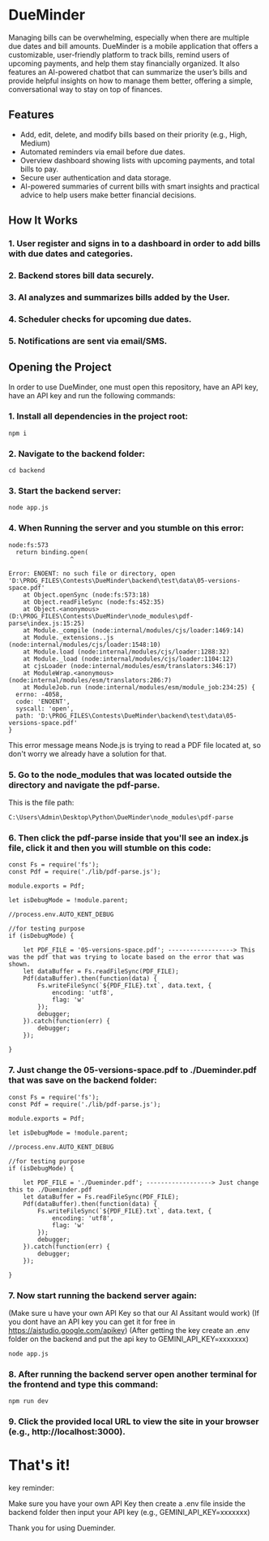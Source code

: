 # DueMinder
Managing bills can be overwhelming, especially when there are multiple due dates and bill amounts. DueMinder is a mobile application that offers a customizable, user-friendly platform to track bills, remind users of upcoming payments, and help them stay financially organized. It also features an AI-powered chatbot that can summarize the user’s bills and provide helpful insights on how to manage them better, offering a simple, conversational way to stay on top of finances.

## Features
- Add, edit, delete, and modify bills based on their priority (e.g., High, Medium)
- Automated reminders via email before due dates.
- Overview dashboard showing lists with upcoming payments, and total bills to pay.
- Secure user authentication and data storage.
- AI-powered summaries of current bills with smart insights and practical advice to help users make better financial decisions.

## How It Works 
### 1. User register and signs in to a dashboard in order to add bills with due dates and categories. 
### 2. Backend stores bill data securely.
### 3. AI analyzes and summarizes bills added by the User.
### 4. Scheduler checks for upcoming due dates. 
### 5. Notifications are sent via email/SMS.

## Opening the Project
In order to use DueMinder, one must open this repository, have an API key, have an API key and run the following commands:

### 1. Install all dependencies in the project root:
```
npm i
```
### 2. Navigate to the backend folder:
```
cd backend
```
### 3. Start the backend server:
```
node app.js
```
### 4. When Running the server and you stumble on this error:
```
node:fs:573
  return binding.open(
                 ^

Error: ENOENT: no such file or directory, open 'D:\PROG_FILES\Contests\DueMinder\backend\test\data\05-versions-space.pdf'
    at Object.openSync (node:fs:573:18)
    at Object.readFileSync (node:fs:452:35)
    at Object.<anonymous> (D:\PROG_FILES\Contests\DueMinder\node_modules\pdf-parse\index.js:15:25)
    at Module._compile (node:internal/modules/cjs/loader:1469:14)
    at Module._extensions..js (node:internal/modules/cjs/loader:1548:10)
    at Module.load (node:internal/modules/cjs/loader:1288:32)
    at Module._load (node:internal/modules/cjs/loader:1104:12)
    at cjsLoader (node:internal/modules/esm/translators:346:17)
    at ModuleWrap.<anonymous> (node:internal/modules/esm/translators:286:7)
    at ModuleJob.run (node:internal/modules/esm/module_job:234:25) {
  errno: -4058,
  code: 'ENOENT',
  syscall: 'open',
  path: 'D:\PROG_FILES\Contests\DueMinder\backend\test\data\05-versions-space.pdf'
}
```
This error message means Node.js is trying to read a PDF file located at, so don't worry we already have a solution for that.

### 5. Go to the node_modules that was located outside the directory and navigate the pdf-parse.
This is the file path:
```
C:\Users\Admin\Desktop\Python\DueMinder\node_modules\pdf-parse
```
### 6. Then click the pdf-parse inside that you'll see an index.js file, click it and then you will stumble on this code:
```
const Fs = require('fs');
const Pdf = require('./lib/pdf-parse.js');

module.exports = Pdf;

let isDebugMode = !module.parent; 

//process.env.AUTO_KENT_DEBUG

//for testing purpose
if (isDebugMode) {

    let PDF_FILE = '05-versions-space.pdf'; ------------------> This was the pdf that was trying to locate based on the error that was shown.
    let dataBuffer = Fs.readFileSync(PDF_FILE);
    Pdf(dataBuffer).then(function(data) {
        Fs.writeFileSync(`${PDF_FILE}.txt`, data.text, {
            encoding: 'utf8',
            flag: 'w'
        });
        debugger;
    }).catch(function(err) {
        debugger;
    });

}

```
### 7. Just change the 05-versions-space.pdf to ./Dueminder.pdf that was save on the backend folder:
```
const Fs = require('fs');
const Pdf = require('./lib/pdf-parse.js');

module.exports = Pdf;

let isDebugMode = !module.parent; 

//process.env.AUTO_KENT_DEBUG

//for testing purpose
if (isDebugMode) {

    let PDF_FILE = './Dueminder.pdf'; ------------------> Just change this to ./Dueminder.pdf
    let dataBuffer = Fs.readFileSync(PDF_FILE);
    Pdf(dataBuffer).then(function(data) {
        Fs.writeFileSync(`${PDF_FILE}.txt`, data.text, {
            encoding: 'utf8',
            flag: 'w'
        });
        debugger;
    }).catch(function(err) {
        debugger;
    });

}
```
### 7. Now start running the backend server again:
(Make sure u have your own API Key so that our AI Assitant would work)
(If you dont have an API key you can get it for free in https://aistudio.google.com/apikey)
(After getting the key create an .env folder on the backend and put the api key to GEMINI_API_KEY=xxxxxxx)
```
node app.js
```

### 8. After running the backend server open another terminal for the frontend and type this command:
```
npm run dev
```

### 9. Click the provided local URL to view the site in your browser (e.g., http://localhost:3000).

# That's it!

key reminder:

Make sure you have your own API Key then create a .env file inside the backend folder then input your API key (e.g., GEMINI_API_KEY=xxxxxxx)

Thank you for using Dueminder.

